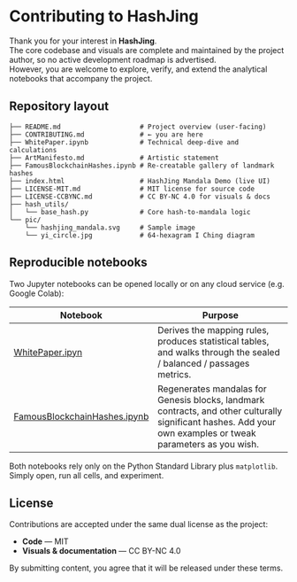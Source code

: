 # Contributing to HashJing

Thank you for your interest in **HashJing**.  
The core codebase and visuals are complete and maintained by the project author, so no active development roadmap is advertised.  
However, you are welcome to explore, verify, and extend the analytical notebooks that accompany the project.

## Repository layout

```text
├── README.md                    # Project overview (user-facing)
├── CONTRIBUTING.md              # ← you are here
├── WhitePaper.ipynb             # Technical deep-dive and calculations
├── ArtManifesto.md              # Artistic statement
├── FamousBlockchainHashes.ipynb # Re-creatable gallery of landmark hashes
├── index.html                   # HashJing Mandala Demo (live UI)
├── LICENSE-MIT.md               # MIT license for source code
├── LICENSE-CCBYNC.md            # CC BY-NC 4.0 for visuals & docs
├── hash_utils/
│   └── base_hash.py             # Core hash-to-mandala logic
└── pic/
    └── hashjing_mandala.svg     # Sample image
    └── yi_circle.jpg            # 64-hexagram I Ching diagram
```

## Reproducible notebooks

Two Jupyter notebooks can be opened locally or on any cloud service (e.g. Google Colab):

| Notebook                         | Purpose                                                                                                                                                      |
| -------------------------------- | ------------------------------------------------------------------------------------------------------------------------------------------------------------ |
| [WhitePaper.ipyn](./WhitePaper.ipynb)            | Derives the mapping rules, produces statistical tables, and walks through the sealed / balanced / passages metrics.                                          |
| [FamousBlockchainHashes.ipynb](./FamousBlockchainHashes.ipynb) | Regenerates mandalas for Genesis blocks, landmark contracts, and other culturally significant hashes. Add your own examples or tweak parameters as you wish. |

Both notebooks rely only on the Python Standard Library plus `matplotlib`.
Simply open, run all cells, and experiment.

## License

Contributions are accepted under the same dual license as the project:

* **Code** — MIT
* **Visuals & documentation** — CC BY-NC 4.0

By submitting content, you agree that it will be released under these terms.

